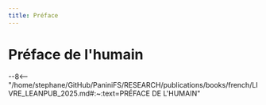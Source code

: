 ```yaml
---
title: Préface
---
```


# Préface de l'humain

--8<-- "/home/stephane/GitHub/PaniniFS/RESEARCH/publications/books/french/LIVRE_LEANPUB_2025.md#:~:text=PRÉFACE DE L'HUMAIN"
